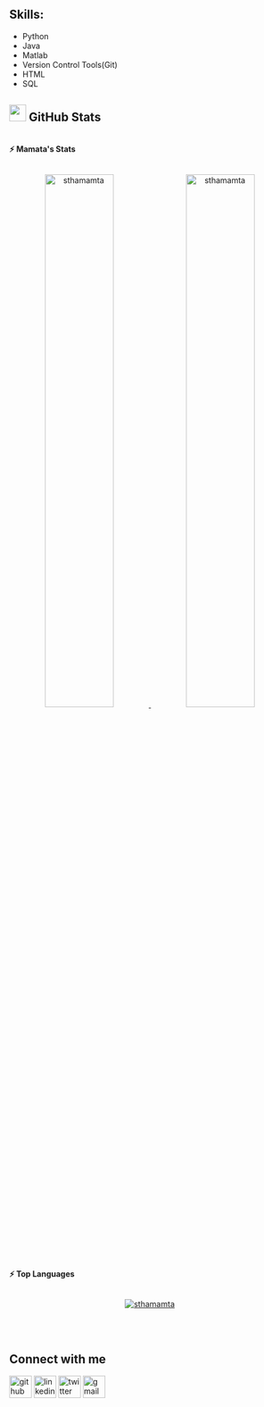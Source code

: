 <!---# Mamata Shrestha
I am currently pursuing my Master's in Computer Science Degree at the University of Arkansas. My current research is focused on medical image analysis and super-resolution. I also have some industry experience as a backend developer.

<p align="center">
	<a href="https://github.com/sthamamta">
		<img src="https://komarev.com/ghpvc/?username=sthamamta&label=Profile%20views&color=0e75b6&style=flat" alt="sthamamta" />
	</a>
	<a href="https://github.com/sthamamta">
		<img src="https://img.shields.io/github/followers/sthamamta?label=Followers" alt="sthamamta" />
	</a>
</p>
-->
## Skills: 
* Python
* Java 
* Matlab 
* Version Control Tools(Git) 
* HTML
* SQL 


## <a href="https://github.com/sthamamta"><img src="https://www.blumbergdigital.com/wp-content/uploads/2020/10/stats-graphic-statistics-business-512.png" width="30"></a> GitHub Stats

<br/>
<summary><b>⚡ Mamata's Stats</b></summary>
<br/>
<p align="center">
	<a href="https://github.com/sthamamta">
	<img width="49.5%" src="https://github-readme-stats.vercel.app/api?username=sthamamta&show_icons=true" alt="sthamamta">
	<img width="49.5%" src="https://github-readme-streak-stats.herokuapp.com/?user=sthamamta" alt="sthamamta">
	</a>
	<br/>
</p>
<br/>


<!--
<summary><b>⚡ Activity graph</b></summary>
<br/>
<p align="center">
	<a href="https://github.com/sthamamta">
		<img src="https://activity-graph.herokuapp.com/graph?username=sthamamta&bg_color=ffffff&color=000000&line=000000&point=000000&area=true&hide_border=true" alt="sthamamta">
	</a>
</p>
<br/>
-->
<summary><b>⚡ Top Languages</b></summary>
<br/>

<p align="center">
	<a href="https://github.com/sthamamta">
	<img src="https://github-readme-stats.vercel.app/api/top-langs/?username=sthamamta&langs_count=8&layout=compact" alt="sthamamta">
	</a>
	<br/>
<br/>
</p>
<br/>

## Connect with me
[<img src='https://cdn.jsdelivr.net/npm/simple-icons@3.0.1/icons/github.svg' alt='github' height='40'>](https://github.com/sthamamta)  [<img src='https://cdn.jsdelivr.net/npm/simple-icons@3.0.1/icons/linkedin.svg' alt='linkedin' height='40'>](https://www.linkedin.com/in/mamata-shrestha/)  [<img src='https://cdn.jsdelivr.net/npm/simple-icons@3.0.1/icons/twitter.svg' alt='twitter' height='40'>](https://twitter.com/ShresthaMamata)  [<img src='https://cdn.jsdelivr.net/npm/simple-icons@3.0.1/icons/gmail.svg' alt='gmail' height='40'>](mamatashrestha36@gmail.com)  
<!--  [<img src='https://cdn.jsdelivr.net/npm/simple-icons@3.0.1/icons/facebook.svg' alt='facebook' height='40'>](https://www.facebook.com/mamata.shrestha.3557)  [<img src='https://cdn.jsdelivr.net/npm/simple-icons@3.0.1/icons/instagram.svg' alt='instagram' height='40'>](https://www.instagram.com/mamata_stha/)  -->

